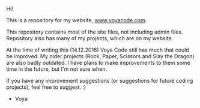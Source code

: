 Hi!

This is a repository for my website, www.voyacode.com. 

This repository contains most of the site files, not including admin files. Repository also has many of my projects, 
which are on my website.

At the time of writing this (14.12.2016) Voya Code still has much that could be improved. My older projects (Rock, Paper, 
Scissors and Slay the Dragon) are also badly outdated. I have plans to make improvements to them some time in the future, but
I'm not sure when.

If you have any improvement suggestions (or suggestions for future coding projects), feel free to suggest. :)

- Voya
